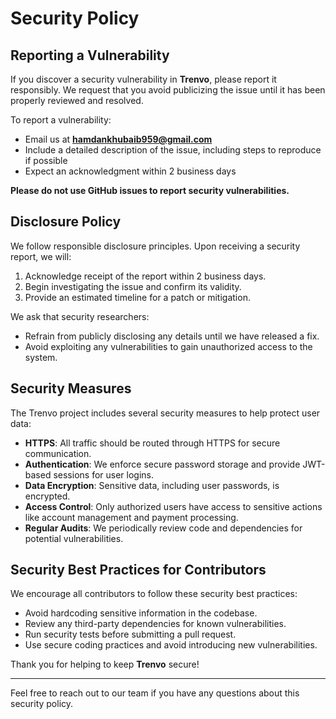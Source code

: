 # Security Policy

## Reporting a Vulnerability

If you discover a security vulnerability in **Trenvo**, please report it responsibly. We request that you avoid publicizing the issue until it has been properly reviewed and resolved.

To report a vulnerability:
- Email us at **hamdankhubaib959@gmail.com**
- Include a detailed description of the issue, including steps to reproduce if possible
- Expect an acknowledgment within 2 business days

**Please do not use GitHub issues to report security vulnerabilities.**

## Disclosure Policy

We follow responsible disclosure principles. Upon receiving a security report, we will:
1. Acknowledge receipt of the report within 2 business days.
2. Begin investigating the issue and confirm its validity.
3. Provide an estimated timeline for a patch or mitigation.

We ask that security researchers:
- Refrain from publicly disclosing any details until we have released a fix.
- Avoid exploiting any vulnerabilities to gain unauthorized access to the system.

## Security Measures

The Trenvo project includes several security measures to help protect user data:
- **HTTPS**: All traffic should be routed through HTTPS for secure communication.
- **Authentication**: We enforce secure password storage and provide JWT-based sessions for user logins.
- **Data Encryption**: Sensitive data, including user passwords, is encrypted.
- **Access Control**: Only authorized users have access to sensitive actions like account management and payment processing.
- **Regular Audits**: We periodically review code and dependencies for potential vulnerabilities.

## Security Best Practices for Contributors

We encourage all contributors to follow these security best practices:
- Avoid hardcoding sensitive information in the codebase.
- Review any third-party dependencies for known vulnerabilities.
- Run security tests before submitting a pull request.
- Use secure coding practices and avoid introducing new vulnerabilities.

Thank you for helping to keep **Trenvo** secure!

---

Feel free to reach out to our team if you have any questions about this security policy.
